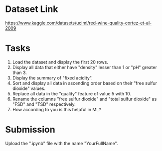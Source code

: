 # Dataset Link
https://www.kaggle.com/datasets/uciml/red-wine-quality-cortez-et-al-2009

# Tasks
1. Load the dataset and display the first 20 rows.
2. Display all data that either have "density" lesser than 1 or "pH" greater than 3.
3. Display the summary of "fixed acidity".
4. Sort and display all data in ascending order based on their "free sulfur dioxide" values.
5. Replace all data in the "quality" feature of value 5 with 10.
6. Rename the columns "free sulfur dioxide" and "total sulfur dioxide" as "FSD" and "TSD" respectively.
7. How according to you is this helpful in ML?

# Submission
Upload the ".ipynb" file with the name "YourFullName".
